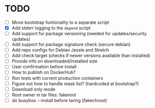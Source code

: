 
# TODO
- [ ] Move bootstrap funtionality to a separate script
- [x] Add stderr logging to the `depend` script
- [ ] Add support for package versioning (needed for updates/security updates)
- [ ] Add support for package signature check (secure debian)
- [ ] Add repo configs for Debian Jessie and Stretch
- [ ] Add check target (checks if newer versions available than installed)
- [ ] Provide info on downloaded/installed size
- [ ] User confirmation before install
- [ ] How to publish on DockerHub?
- [ ] Run tests with current production containers
- [ ] Figure out how to handle mask list? (hardcoded at bootstrap?)
- [ ] Download only mode
- [ ] Root owner in tar files: fakeroot 
- [ ] do busybox --install before taring (fakechroot)
